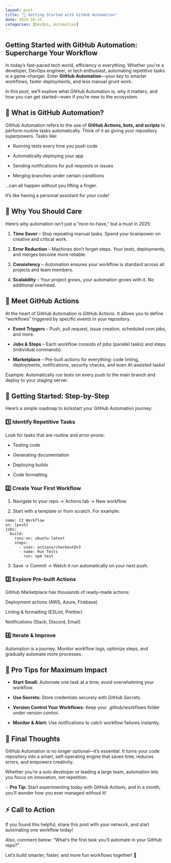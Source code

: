 ```yaml
---
layout: post
title: "🚀 Getting Started with GitHub Automation"
date: 2025-10-15
categories: [DevOps, Automation]
---
```


## Getting Started with GitHub Automation: Supercharge Your Workflow

In today’s fast-paced tech world, efficiency is everything. Whether you're a developer, DevOps engineer, or tech enthusiast, automating repetitive tasks is a game-changer. Enter <b>GitHub Automation</b>—your key to smarter workflows, faster deployments, and less manual grunt work.

In this post, we’ll explore what GitHub Automation is, why it matters, and how you can get started—even if you’re new to the ecosystem.

## 🔹 What is GitHub Automation?

GitHub Automation refers to the use of <b>GitHub Actions, bots, and scripts</b> to perform routine tasks automatically. Think of it as giving your repository superpowers. Tasks like:

- Running tests every time you push code

- Automatically deploying your app

- Sending notifications for pull requests or issues

- Merging branches under certain conditions

…can all happen without you lifting a finger.

It’s like having a personal assistant for your code!

## 🔹 Why You Should Care

Here’s why automation isn’t just a “nice-to-have,” but a must in 2025:

1. <b>Time Saver</b> – Stop repeating manual tasks. Spend your brainpower on creative and critical work.

2. <b>Error Reduction</b> – Machines don’t forget steps. Your tests, deployments, and merges become more reliable.

3. <b>Consistency</b> – Automation ensures your workflow is standard across all projects and team members.

4. <b>Scalability</b> – Your project grows, your automation grows with it. No additional overhead.

## 🔹 Meet GitHub Actions

At the heart of GitHub Automation is GitHub Actions. It allows you to define “workflows” triggered by specific events in your repository.

- <b>Event Triggers</b> – Push, pull request, issue creation, scheduled cron jobs, and more.

- <b>Jobs & Steps</b> – Each workflow consists of jobs (parallel tasks) and steps (individual commands).

- <b>Marketplace</b> – Pre-built actions for everything: code linting, deployments, notifications, security checks, and even AI-assisted tasks!

Example: Automatically run tests on every push to the main branch and deploy to your staging server.

## 🔹 Getting Started: Step-by-Step

Here’s a simple roadmap to kickstart your GitHub Automation journey:

### 1️⃣ Identify Repetitive Tasks

Look for tasks that are routine and error-prone:

- Testing code

- Generating documentation

- Deploying builds

- Code formatting

### 2️⃣ Create Your First Workflow

1. Navigate to your repo → Actions tab → New workflow.

2. Start with a template or from scratch. For example:

```
name: CI Workflow
on: [push]
jobs:
  build:
    runs-on: ubuntu-latest
    steps:
      - uses: actions/checkout@v3
      - name: Run Tests
        run: npm test
```

3. Save → Commit → Watch it run automatically on your next push.

### 3️⃣ Explore Pre-built Actions

GitHub Marketplace has thousands of ready-made actions:

Deployment actions (AWS, Azure, Firebase)

Linting & formatting (ESLint, Prettier)

Notifications (Slack, Discord, Email)

### 4️⃣ Iterate & Improve

Automation is a journey. Monitor workflow logs, optimize steps, and gradually automate more processes.

## 🔹 Pro Tips for Maximum Impact

- <b>Start Small:</b> Automate one task at a time; avoid overwhelming your workflow.

- <b>Use Secrets:</b> Store credentials securely with GitHub Secrets.

- <b>Version Control Your Workflows:</b> Keep your .github/workflows folder under version control.

- <b>Monitor & Alert:</b> Use notifications to catch workflow failures instantly.

## 🔹 Final Thoughts

GitHub Automation is no longer optional—it’s essential. It turns your code repository into a smart, self-operating engine that saves time, reduces errors, and empowers creativity.

Whether you’re a solo developer or leading a large team, automation lets you focus on innovation, not repetition.

💡 <b>Pro Tip:</b> Start experimenting today with GitHub Actions, and in a month, you’ll wonder how you ever managed without it!

## ⚡ Call to Action

If you found this helpful, share this post with your network, and start automating one workflow today!

Also, comment below:
“What’s the first task you’ll automate in your GitHub repo?”

Let’s build smarter, faster, and more fun workflows together! 🚀

<!-- ![Github Automation](/assets/images/posts/2025-10-20-getting-started-with-github-automation-1.png) -->